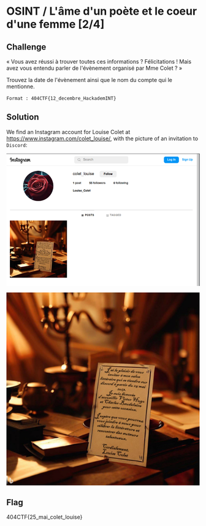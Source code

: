 # OSINT / L'âme d'un poète et le coeur d'une femme [2/4]

## Challenge
« Vous avez réussi à trouver toutes ces informations ? Félicitations ! Mais avez vous entendu parler de l'évènement organisé par Mme Colet ? »

Trouvez la date de l'évènement ainsi que le nom du compte qui le mentionne.

    Format : 404CTF{12_decembre_HackademINT}

## Solution
We find an Instagram account for Louise Colet at https://www.instagram.com/colet_louise/, with the picture of an invitation to `Discord`:

![Instagram_louise_colet.png](./Instagram_louise_colet.png)

![invitation_discord.png](./invitation_discord.png)

## Flag
404CTF{25_mai_colet_louise}
